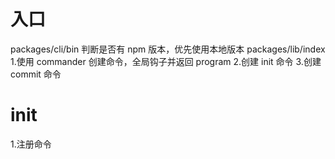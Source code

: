# 入口

packages/cli/bin
判断是否有 npm 版本，优先使用本地版本
packages/lib/index 1.使用 commander 创建命令，全局钩子并返回 program 2.创建 init 命令 3.创建 commit 命令

# init

1.注册命令
